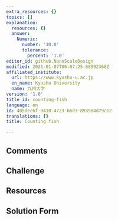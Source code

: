 ```yaml
---
extra_resources: {}
topics: []
explanation:
  resources: {}
  answer:
    Numeric:
      number: '10.0'
      tolerance:
        percent: '1.0'
editor_id: github.NanoScaleDesign
modified: 2021-01-07T06:07:25.68992368Z
affiliated_institute:
  url: https://www.kyushu-u.ac.jp
  en_name: Kyushu University
  name: 九州大学
version: '1.0'
title_id: counting-fish
language: en
id: 405dec6f-9410-4723-b6d3-893984d79c12
translations: {}
title: Counting fish

---
```


## Comments



## Challenge



## Resources



## Solution Form



